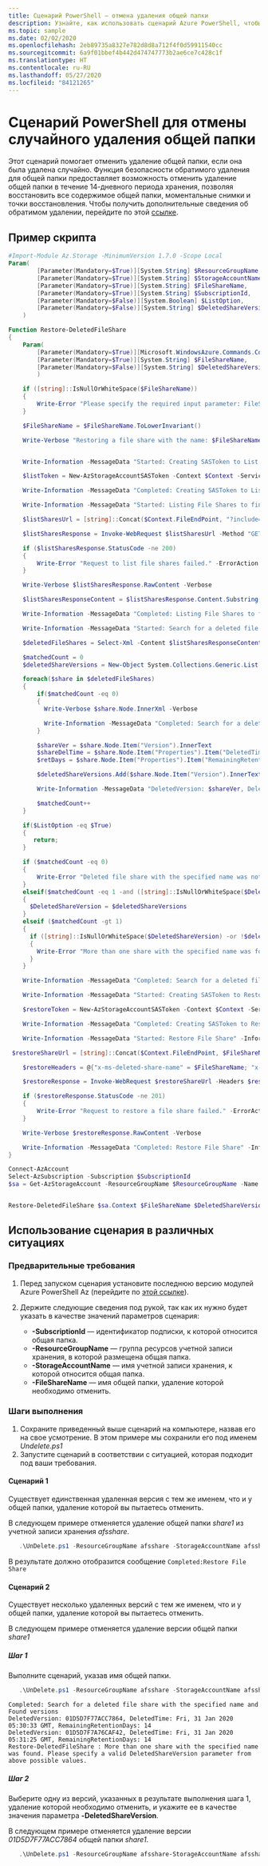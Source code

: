 ```yaml
---
title: Сценарий PowerShell — отмена удаления общей папки
description: Узнайте, как использовать сценарий Azure PowerShell, чтобы отменить случайное удаление общей папки.
ms.topic: sample
ms.date: 02/02/2020
ms.openlocfilehash: 2eb89735a8327e782d8d8a712f4f0d59911540cc
ms.sourcegitcommit: 6a9f01bbef4b442d474747773b2ae6ce7c428c1f
ms.translationtype: HT
ms.contentlocale: ru-RU
ms.lasthandoff: 05/27/2020
ms.locfileid: "84121265"
---
```

# <a name="powershell-script-to-undelete-an-accidentally-deleted-file-share"></a>Сценарий PowerShell для отмены случайного удаления общей папки

Этот сценарий помогает отменить удаление общей папки, если она была удалена случайно. Функция безопасности обратимого удаления для общей папки предоставляет возможность отменить удаление общей папки в течение 14-дневного периода хранения, позволяя восстановить все содержимое общей папки, моментальные снимки и точки восстановления. Чтобы получить дополнительные сведения об обратимом удалении, перейдите по этой [ссылке](../soft-delete-azure-file-share.md).

## <a name="sample-script"></a>Пример скрипта

```powershell
#Import-Module Az.Storage -MinimumVersion 1.7.0 -Scope Local
Param(
        [Parameter(Mandatory=$True)][System.String] $ResourceGroupName,
        [Parameter(Mandatory=$True)][System.String] $StorageAccountName,
        [Parameter(Mandatory=$True)][System.String] $FileShareName,
        [Parameter(Mandatory=$True)][System.String] $SubscriptionId,
        [Parameter(Mandatory=$False)][System.Boolean] $ListOption,
        [Parameter(Mandatory=$False)][System.String] $DeletedShareVersion
    )

Function Restore-DeletedFileShare
{
    Param(
        [Parameter(Mandatory=$True)][Microsoft.WindowsAzure.Commands.Common.Storage.LazyAzureStorageContext] $Context,
        [Parameter(Mandatory=$True)][System.String] $FileShareName,
        [Parameter(Mandatory=$False)][System.String] $DeletedShareVersion
        )

    if ([string]::IsNullOrWhiteSpace($FileShareName))
    {
        Write-Error "Please specify the required input parameter: FileShareName" -ErrorAction Stop
    }

    $FileShareName = $FileShareName.ToLowerInvariant()

    Write-Verbose "Restoring a file share with the name: $FileShareName" -Verbose


    Write-Information -MessageData "Started: Creating SASToken to List File Shares" -InformationAction Continue

    $listToken = New-AzStorageAccountSASToken -Context $Context -Service File -ResourceType Service -Permission "l" -Protocol HttpsOrHttp -StartTime (Get-Date).AddHours(-1) -ExpiryTime (Get-Date).AddHours(1)

    Write-Information -MessageData "Completed: Creating SASToken to List File Shares" -InformationAction Continue

    Write-Information -MessageData "Started: Listing File Shares to find the deleted file share" -InformationAction Continue

    $listSharesUrl = [string]::Concat($Context.FileEndPoint, "?include=metadata,deleted&comp=list&api-version=2019-10-10&", $listToken.Substring(1))

    $listSharesResponse = Invoke-WebRequest $listSharesUrl -Method "GET" -Verbose

    if ($listSharesResponse.StatusCode -ne 200)
    {
        Write-Error "Request to list file shares failed." -ErrorAction Stop
    }

    Write-Verbose $listSharesResponse.RawContent -Verbose

    $listSharesResponseContent = $listSharesResponse.Content.Substring(3)

    Write-Information -MessageData "Completed: Listing File Shares to find the deleted file share" -InformationAction Continue

    Write-Information -MessageData "Started: Search for a deleted file share with the specified name" -InformationAction Continue

    $deletedFileShares = Select-Xml -Content $listSharesResponseContent -XPath "/EnumerationResults/Shares/Share[Deleted=""true"" and Name=""$FileShareName""]"

    $matchedCount = 0
    $deletedShareVersions = New-Object System.Collections.Generic.List[string]

    foreach($share in $deletedFileShares)
    {
        if($matchedCount -eq 0)
        {
          Write-Verbose $share.Node.InnerXml -Verbose

          Write-Information -MessageData "Completed: Search for a deleted file share with the specified name And Found versions" -InformationAction Continue
        }

        $shareVer = $share.Node.Item("Version").InnerText
        $shareDelTime = $share.Node.Item("Properties").Item("DeletedTime").InnerText
        $retDays = $share.Node.Item("Properties").Item("RemainingRetentionDays").InnerText

        $deletedShareVersions.Add($share.Node.Item("Version").InnerText)

        Write-Information -MessageData "DeletedVersion: $shareVer, DeletedTime: $shareDelTime, RemainingRetentionDays: $retDays"  -InformationAction Continue

        $matchedCount++
    }

    if($ListOption -eq $True)
    {
       return;
    }

    if ($matchedCount -eq 0)
    {
        Write-Error "Deleted file share with the specified name was not found." -ErrorAction Stop
    }
    elseif($matchedCount -eq 1 -and ([string]::IsNullOrWhiteSpace($DeletedShareVersion) -or $deletedShareVersions.Contains($DeletedShareVersion)))
    {
      $DeletedShareVersion = $deletedShareVersions
    }
    elseif ($matchedCount -gt 1)
    {
      if ([string]::IsNullOrWhiteSpace($DeletedShareVersion) -or !$deletedShareVersions.Contains($DeletedShareVersion))
      {
        Write-Error "More than one share with the specified name was found. Please specify a valid DeletedShareVersion parameter from above possible values." -ErrorAction Stop
      }
    }

    Write-Information -MessageData "Completed: Search for a deleted file share with the specified name And Found version: $DeletedShareVersion" -InformationAction Continue

    Write-Information -MessageData "Started: Creating SASToken to Restore File Share" -InformationAction Continue

    $restoreToken = New-AzStorageAccountSASToken -Context $Context -Service File -ResourceType Container -Permission "w" -Protocol HttpsOrHttp -StartTime (Get-Date).AddHours(-1) -ExpiryTime (Get-Date).AddHours(1)

    Write-Information -MessageData "Completed: Creating SASToken to Restore File Share" -InformationAction Continue

    Write-Information -MessageData "Started: Restore File Share" -InformationAction Continue

 $restoreShareUrl = [string]::Concat($Context.FileEndPoint, $FileShareName, "?restype=share&comp=undelete&api-version=2019-10-10&", $restoreToken.Substring(1))

    $restoreHeaders = @{"x-ms-deleted-share-name" = $FileShareName; "x-ms-deleted-share-version" = $DeletedShareVersion}

    $restoreResponse = Invoke-WebRequest $restoreShareUrl -Headers $restoreHeaders -Method "PUT" -Verbose

    if ($restoreResponse.StatusCode -ne 201)
    {
        Write-Error "Request to restore a file share failed." -ErrorAction Stop
    }

    Write-Verbose $restoreResponse.RawContent -Verbose

    Write-Information -MessageData "Completed: Restore File Share" -InformationAction Continue
}

Connect-AzAccount
Select-AzSubscription -Subscription $SubscriptionId
$sa = Get-AzStorageAccount -ResourceGroupName $ResourceGroupName -Name $StorageAccountName


Restore-DeletedFileShare $sa.Context $FileShareName $DeletedShareVersion
```

## <a name="how-to-use-the-script-in-different-scenarios"></a>Использование сценария в различных ситуациях

### <a name="prerequisites"></a>Предварительные требования

1. Перед запуском сценария установите последнюю версию модулей Azure PowerShell Az (перейдите по [этой ссылке](https://docs.microsoft.com//powershell/azure/install-az-ps?view=azps-3.3.0)).
2. Держите следующие сведения под рукой, так как их нужно будет указать в качестве значений параметров сценария:

    * **-SubscriptionId** — идентификатор подписки, к которой относится общая папка.
    * **-ResourceGroupName** — группа ресурсов учетной записи хранения, в которой размещена общая папка.
    * **-StorageAccountName** — имя учетной записи хранения, к которой относится общая папка.
    * **-FileShareName** — имя общей папки, удаление которой необходимо отменить.

### <a name="execution-steps"></a>Шаги выполнения

1. Сохраните приведенный выше сценарий на компьютере, назвав его на свое усмотрение. В этом примере мы сохранили его под именем *Undelete.ps1*
2. Запустите сценарий в соответствии с ситуацией, которая подходит под ваши требования.

#### <a name="scenario-1"></a>Сценарий 1

Существует единственная удаленная версия с тем же именем, что и у общей папки, удаление которой вы пытаетесь отменить.

В следующем примере отменяется удаление общей папки *share1* из учетной записи хранения *afsshare*.

```powershell
   .\UnDelete.ps1 -ResourceGroupName afsshare -StorageAccountName afsshare -SubscriptionId f75d8d8b-6735-4697-82e1-1a7a3ff0d5d4 -FileShareName share1
```

В результате должно отобразится сообщение `Completed:Restore File Share`

#### <a name="scenario-2"></a>Сценарий 2

Существует несколько удаленных версий с тем же именем, что и у общей папки, удаление которой вы пытаетесь отменить.

В следующем примере отменяется удаление версии общей папки *share1*

##### <a name="step-1"></a>Шаг 1

Выполните сценарий, указав имя общей папки.

```PowerShell
   .\UnDelete.ps1 -ResourceGroupName afsshare -StorageAccountName afsshare -SubscriptionId f75d8d8b-6735-4697-82e1-1a7a3ff0d5d4 -FileShareName share1
```

```Output
Completed: Search for a deleted file share with the specified name and Found versions
DeletedVersion: 01D5D7F77ACC7864, DeletedTime: Fri, 31 Jan 2020 05:30:33 GMT, RemainingRetentionDays: 14
DeletedVersion: 01D5D7F7A76CAF42, DeletedTime: Fri, 31 Jan 2020 05:31:25 GMT, RemainingRetentionDays: 14
Restore-DeletedFileShare : More than one share with the specified name was found. Please specify a valid DeletedShareVersion parameter from above possible values.
```

##### <a name="step-2"></a>Шаг 2

Выберите одну из версий, указанных в результате выполнения шага 1, удаление которой необходимо отменить, и укажите ее в качестве значения параметра **-DeletedShareVersion**.

В следующем примере отменяется удаление версии *01D5D7F77ACC7864* общей папки *share1*.

```powershell
   .\UnDelete.ps1 -ResourceGroupName afsshare-StorageAccountName afsshare -SubscriptionId f75d8d8b-6735-4697-82e1-1a7a3ff0d5d4 -FileShareName share1 -DeletedShareVersion 01D5D7F77ACC7864
```

